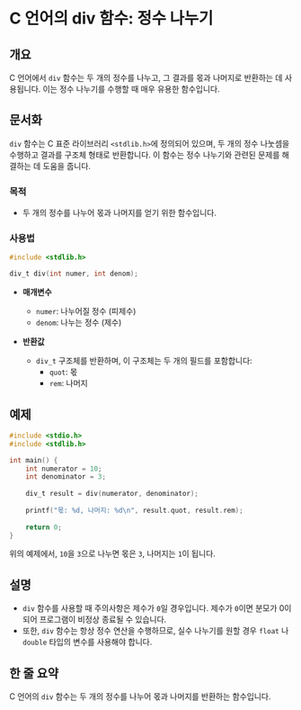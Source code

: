 <!--
Meta Description: # C 언어의 div 함수: 정수 나누기 ## 개요 C 언어에서 `div` 함수는 두 개의 정수를 나누고, 그 결과를 몫과 나머지로 반환하는 데 사용됩니다. 이는 정수 나누기를 수행할 때 매우 유용한 함수입니다. ## 문서화 `div` 함수는 C 표준 라이브러리 `<s...
Meta Keywords: div, 함수는, int, 정수를, 함수입니다
-->

# C 언어의 div 함수: 정수 나누기

## 개요
C 언어에서 `div` 함수는 두 개의 정수를 나누고, 그 결과를 몫과 나머지로 반환하는 데 사용됩니다. 이는 정수 나누기를 수행할 때 매우 유용한 함수입니다.

## 문서화
`div` 함수는 C 표준 라이브러리 `<stdlib.h>`에 정의되어 있으며, 두 개의 정수 나눗셈을 수행하고 결과를 구조체 형태로 반환합니다. 이 함수는 정수 나누기와 관련된 문제를 해결하는 데 도움을 줍니다.

### 목적
- 두 개의 정수를 나누어 몫과 나머지를 얻기 위한 함수입니다.
  
### 사용법
```c
#include <stdlib.h>

div_t div(int numer, int denom);
```
- **매개변수**
  - `numer`: 나누어질 정수 (피제수)
  - `denom`: 나누는 정수 (제수)

- **반환값**
  - `div_t` 구조체를 반환하며, 이 구조체는 두 개의 필드를 포함합니다:
    - `quot`: 몫
    - `rem`: 나머지

## 예제
```c
#include <stdio.h>
#include <stdlib.h>

int main() {
    int numerator = 10;
    int denominator = 3;
    
    div_t result = div(numerator, denominator);
    
    printf("몫: %d, 나머지: %d\n", result.quot, result.rem);
    
    return 0;
}
```

위의 예제에서, `10`을 `3`으로 나누면 몫은 `3`, 나머지는 `1`이 됩니다.

## 설명
- `div` 함수를 사용할 때 주의사항은 제수가 `0`일 경우입니다. 제수가 `0`이면 분모가 0이 되어 프로그램이 비정상 종료될 수 있습니다.
- 또한, `div` 함수는 항상 정수 연산을 수행하므로, 실수 나누기를 원할 경우 `float` 나 `double` 타입의 변수를 사용해야 합니다.

## 한 줄 요약
C 언어의 `div` 함수는 두 개의 정수를 나누어 몫과 나머지를 반환하는 함수입니다.